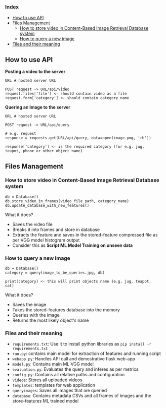 ### Index
- [How to use API](#how-to-use-api)
- [Files Management](#files-management)
	- [How to store video in Content-Based Image Retrieval Database system](#how-to-store-video-in-content-based-image-retrieval-database-system)
	- [How to query a new image](#how-to-query-a-new-image)
- [Files and their meaning](#files-and-their-meaning)


## How to use API

**Posting a video to the server**

```
URL # hosted server URL

POST request -> URL/api/video
request.files['file'] <- should contain video as a file
request.form['category'] <- should contain category name
```

**Quering an Image to the server**

```
URL # hosted server URL

POST request -> URL/api/query

# e.g. request
response = requests.get(URL/api/query, data=open(image.png, 'rb'))

response['category'] <- is the required category (for e.g. jug, teapot, phone or other object name)

```

## Files Management

### How to store video in Content-Based Image Retrieval Database system

```
db = Database()
db.store_video_in_frames(video_file_path, category_name)
db.update_database_with_new_features()
```

What it does?
- Saves the video file
- Breaks it into frames and store in database
- Extracts the feature and saves in the stored-feature compressed file as per VGG model histogram output
- Consider this as **Script ML Model Training on unseen data**

### How to query a new image

```
db = Database()
category = query(image_to_be_queries.jpg, db)

print(category) <- this will print objects name (e.g. jug, teapot, cat)
```

What it does?
- Saves the image
- Takes the stored-features database into the memory
- Queries with the image
- Returns the most likely object's name

### Files and their meaning

- `requirements.txt`: Use it to install python libraries as `pip install -r requirements.txt`
- `run.py`: contains main model for extraction of features and running script
- `webapp.py`: Handles API call and demostrative flask web-app
- `model.py`: Contains main ML VGG model
- `evaluation.py`: Evaluates the query and inferes as per metrics
- `config.py`: Contains all relative paths and configuration
- `videos`: Stores all uploaded videos
- `templates`: templates for web application
- `queryimages`: Saves all images that are queried
- `database`: Contains metadata CSVs and all frames of images and the store-features ML trained model

